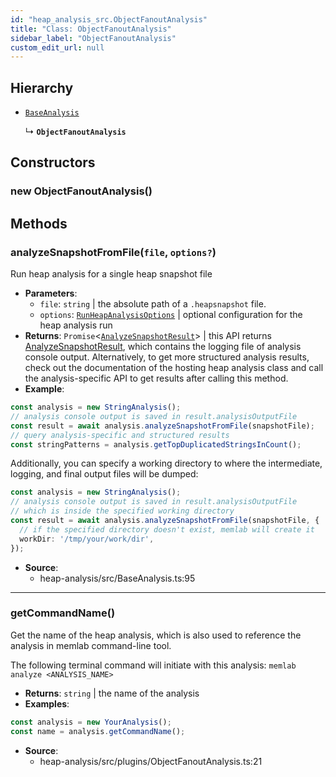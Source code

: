```yaml
---
id: "heap_analysis_src.ObjectFanoutAnalysis"
title: "Class: ObjectFanoutAnalysis"
sidebar_label: "ObjectFanoutAnalysis"
custom_edit_url: null
---
```


## Hierarchy

- [`BaseAnalysis`](heap_analysis_src.BaseAnalysis.md)

  ↳ **`ObjectFanoutAnalysis`**

## Constructors

### <a id="new objectfanoutanalysis"></a>**new ObjectFanoutAnalysis**()

## Methods

### <a id="analyzesnapshotfromfile"></a>**analyzeSnapshotFromFile**(`file`, `options?`)

Run heap analysis for a single heap snapshot file

 * **Parameters**:
    * `file`: `string` | the absolute path of a `.heapsnapshot` file.
    * `options`: [`RunHeapAnalysisOptions`](../modules/heap_analysis_src.md#runheapanalysisoptions) | optional configuration for the heap analysis run
 * **Returns**: `Promise`<[`AnalyzeSnapshotResult`](../modules/heap_analysis_src.md#analyzesnapshotresult)\> | this API returns [AnalyzeSnapshotResult](../modules/heap_analysis_src.md#analyzesnapshotresult), which contains
the logging file of analysis console output. Alternatively, to get more
structured analysis results, check out the documentation of the hosting
heap analysis class and call the analysis-specific API to get results
after calling this method.
* **Example**:
```typescript
const analysis = new StringAnalysis();
// analysis console output is saved in result.analysisOutputFile
const result = await analysis.analyzeSnapshotFromFile(snapshotFile);
// query analysis-specific and structured results
const stringPatterns = analysis.getTopDuplicatedStringsInCount();
```
Additionally, you can specify a working directory to where
the intermediate, logging, and final output files will be dumped:
```typescript
const analysis = new StringAnalysis();
// analysis console output is saved in result.analysisOutputFile
// which is inside the specified working directory
const result = await analysis.analyzeSnapshotFromFile(snapshotFile, {
  // if the specified directory doesn't exist, memlab will create it
  workDir: '/tmp/your/work/dir',
});
```

 * **Source**:
    * heap-analysis/src/BaseAnalysis.ts:95

___

### <a id="getcommandname"></a>**getCommandName**()

Get the name of the heap analysis, which is also used to reference
the analysis in memlab command-line tool.

The following terminal command will initiate with this analysis:
`memlab analyze <ANALYSIS_NAME>`

 * **Returns**: `string` | the name of the analysis
* **Examples**:
```typescript
const analysis = new YourAnalysis();
const name = analysis.getCommandName();
```

 * **Source**:
    * heap-analysis/src/plugins/ObjectFanoutAnalysis.ts:21
